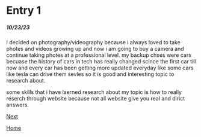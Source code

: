 # Entry 1
##### 10/23/23

I decided on photography/videography because i always loved to take photes and videos growing up and now i am going to buy a camera and continue taking photes at a professional level.
my backup chses were cars becuase the history of cars in tech has really changed scince the first car till now and every car has been getting more updated everyday like some cars like tesla can drive them sevles so it is good and interesting topic to research about.

some skills that i have laerned research about my topic is how to really reserch through website because not all website give you real and dirict answers.

[Next](entry02.md)

[Home](../README.md)
